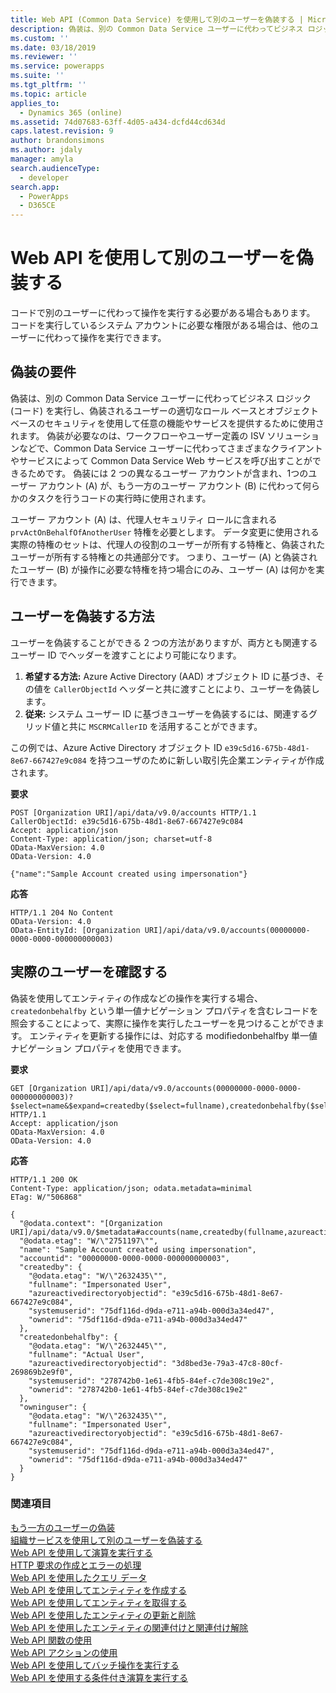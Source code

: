 ```yaml
---
title: Web API (Common Data Service) を使用して別のユーザーを偽装する | Microsoft Docs
description: 偽装は、別の Common Data Service ユーザーに代わってビジネス ロジック (コード) を実行し、偽装されるユーザーの適切なロール ベースとオブジェクトベースのセキュリティを使用して任意の機能やサービスを提供するために使用されます。 Web API を使用して別の Common Data Service ユーザーを偽装する方法について説明します。
ms.custom: ''
ms.date: 03/18/2019
ms.reviewer: ''
ms.service: powerapps
ms.suite: ''
ms.tgt_pltfrm: ''
ms.topic: article
applies_to:
  - Dynamics 365 (online)
ms.assetid: 74d07683-63ff-4d05-a434-dcfd44cd634d
caps.latest.revision: 9
author: brandonsimons
ms.author: jdaly
manager: amyla
search.audienceType:
  - developer
search.app:
  - PowerApps
  - D365CE
---
```


<!-- TOD0: The higher level topic [Impersonate another user](../impersonate-another-user.md) should include all generic concepts.
This topic should only cover the Web API specific details -->


# <a name="impersonate-another-user-using-the-web-api"></a>Web API を使用して別のユーザーを偽装する

コードで別のユーザーに代わって操作を実行する必要がある場合もあります。 コードを実行しているシステム アカウントに必要な権限がある場合は、他のユーザーに代わって操作を実行できます。  
  
<a name="bkmk_Requirementsforimpersonation"></a>

## <a name="requirements-for-impersonation"></a>偽装の要件

偽装は、別の Common Data Service ユーザーに代わってビジネス ロジック (コード) を実行し、偽装されるユーザーの適切なロール ベースとオブジェクトベースのセキュリティを使用して任意の機能やサービスを提供するために使用されます。 偽装が必要なのは、ワークフローやユーザー定義の ISV ソリューションなどで、Common Data Service ユーザーに代わってさまざまなクライアントやサービスによって Common Data Service Web サービスを呼び出すことができるためです。 偽装には 2 つの異なるユーザー アカウントが含まれ、1つのユーザー アカウント (A) が、もう一方のユーザー アカウント (B) に代わって何らかのタスクを行うコードの実行時に使用されます。  
  
ユーザー アカウント (A) は、代理人セキュリティ ロールに含まれる `prvActOnBehalfOfAnotherUser` 特権を必要とします。 データ変更に使用される実際の特権のセットは、代理人の役割のユーザーが所有する特権と、偽装されたユーザーが所有する特権との共通部分です。 つまり、ユーザー (A) と偽装されたユーザー (B) が操作に必要な特権を持つ場合にのみ、ユーザー (A) は何かを実行できます。  
  
<a name="bkmk_Howtoimpersonateauser"></a>

## <a name="how-to-impersonate-a-user"></a>ユーザーを偽装する方法

ユーザーを偽装することができる 2 つの方法がありますが、両方とも関連するユーザー ID でヘッダーを渡すことにより可能になります。

 1. **希望する方法:** Azure Active Directory (AAD) オブジェクト ID に基づき、その値を `CallerObjectId` ヘッダーと共に渡すことにより、ユーザーを偽装します。
2. **従来:** システム ユーザー ID に基づきユーザーを偽装するには、関連するグリッド値と共に `MSCRMCallerID` を活用することができます。

 この例では、Azure Active Directory オブジェクト ID `e39c5d16-675b-48d1-8e67-667427e9c084` を持つユーザのために新しい取引先企業エンティティが作成されます。   
  
 **要求**  
```http 
POST [Organization URI]/api/data/v9.0/accounts HTTP/1.1  
CallerObjectId: e39c5d16-675b-48d1-8e67-667427e9c084  
Accept: application/json  
Content-Type: application/json; charset=utf-8  
OData-MaxVersion: 4.0  
OData-Version: 4.0  
  
{"name":"Sample Account created using impersonation"}  
```  
  
 **応答**  
```http 
HTTP/1.1 204 No Content  
OData-Version: 4.0  
OData-EntityId: [Organization URI]/api/data/v9.0/accounts(00000000-0000-0000-000000000003)  
```  
  
<a name="bkmk_Determinetheactualuser"></a>

## <a name="determine-the-actual-user"></a>実際のユーザーを確認する

偽装を使用してエンティティの作成などの操作を実行する場合、`createdonbehalfby` という単一値ナビゲーション プロパティを含むレコードを照会することによって、実際に操作を実行したユーザーを見つけることができます。 エンティティを更新する操作には、対応する modifiedonbehalfby 単一値ナビゲーション プロパティを使用できます。  
  
 **要求**

```http 
GET [Organization URI]/api/data/v9.0/accounts(00000000-0000-0000-000000000003)?$select=name&$expand=createdby($select=fullname),createdonbehalfby($select=fullname),owninguser($select=fullname) HTTP/1.1   
Accept: application/json  
OData-MaxVersion: 4.0  
OData-Version: 4.0  
```  
  
 **応答**  
```http 
HTTP/1.1 200 OK  
Content-Type: application/json; odata.metadata=minimal  
ETag: W/"506868"  
  
{
  "@odata.context": "[Organization URI]/api/data/v9.0/$metadata#accounts(name,createdby(fullname,azureactivedirectoryobjectid),createdonbehalfby(fullname,azureactivedirectoryobjectid),owninguser(fullname,azureactivedirectoryobjectid))/$entity",
  "@odata.etag": "W/\"2751197\"",
  "name": "Sample Account created using impersonation",
  "accountid": "00000000-0000-0000-000000000003",
  "createdby": {
    "@odata.etag": "W/\"2632435\"",
    "fullname": "Impersonated User",
    "azureactivedirectoryobjectid": "e39c5d16-675b-48d1-8e67-667427e9c084",
    "systemuserid": "75df116d-d9da-e711-a94b-000d3a34ed47",
    "ownerid": "75df116d-d9da-e711-a94b-000d3a34ed47"
  },
  "createdonbehalfby": {
    "@odata.etag": "W/\"2632445\"",
    "fullname": "Actual User",
    "azureactivedirectoryobjectid": "3d8bed3e-79a3-47c8-80cf-269869b2e9f0",
    "systemuserid": "278742b0-1e61-4fb5-84ef-c7de308c19e2",
    "ownerid": "278742b0-1e61-4fb5-84ef-c7de308c19e2"
  },
  "owninguser": {
    "@odata.etag": "W/\"2632435\"",
    "fullname": "Impersonated User",
    "azureactivedirectoryobjectid": "e39c5d16-675b-48d1-8e67-667427e9c084",
    "systemuserid": "75df116d-d9da-e711-a94b-000d3a34ed47",
    "ownerid": "75df116d-d9da-e711-a94b-000d3a34ed47"
  }
}
```  
  
### <a name="see-also"></a>関連項目

[もう一方のユーザーの偽装](../impersonate-another-user.md)<br />
[組織サービスを使用して別のユーザーを偽装する](../impersonate-another-user.md#impersonate-another-user-using-the-organization-service)<br />
[Web API を使用して演算を実行する](perform-operations-web-api.md)<br />
[HTTP 要求の作成とエラーの処理](compose-http-requests-handle-errors.md)<br />
[Web API を使用したクエリ データ](query-data-web-api.md)<br />
[Web API を使用してエンティティを作成する](create-entity-web-api.md)<br />
[Web API を使用してエンティティを取得する](retrieve-entity-using-web-api.md)<br />
[Web API を使用したエンティティの更新と削除](update-delete-entities-using-web-api.md)<br />
[Web API を使用したエンティティの関連付けと関連付け解除](associate-disassociate-entities-using-web-api.md)<br />
[Web API 関数の使用](use-web-api-functions.md)<br />
[Web API アクションの使用](use-web-api-actions.md)<br />
[Web API を使用してバッチ操作を実行する](execute-batch-operations-using-web-api.md)<br />
[Web API を使用する条件付き演算を実行する](perform-conditional-operations-using-web-api.md)
